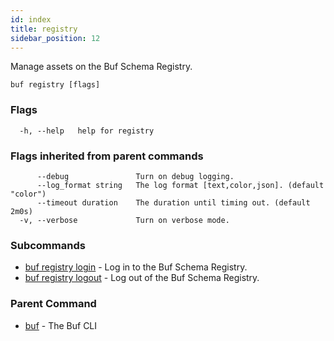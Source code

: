 ```yaml
---
id: index
title: registry
sidebar_position: 12
---
```

Manage assets on the Buf Schema Registry.

```
buf registry [flags]
```

### Flags

```
  -h, --help   help for registry
```

### Flags inherited from parent commands

```
      --debug               Turn on debug logging.
      --log_format string   The log format [text,color,json]. (default "color")
      --timeout duration    The duration until timing out. (default 2m0s)
  -v, --verbose             Turn on verbose mode.
```

### Subcommands

* [buf registry login](login.md)	 - Log in to the Buf Schema Registry.
* [buf registry logout](logout.md)	 - Log out of the Buf Schema Registry.

### Parent Command

* [buf](index.md)	 - The Buf CLI
